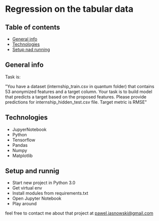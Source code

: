 # Regression on the tabular data

## Table of contents
* [General info](#general-info)
* [Technologies](#technologies)
* [Setup nad running](#setup)

## General info

Task is:

"You have a dataset (internship_train.csv in quantum folder) that contains 53 anonymized features and a target column. Your task is to build model that predicts a target based on the proposed features. Please provide predictions for internship_hidden_test.csv file. Target metric is RMSE"

## Technologies
  
  - JupyerNotebook
  - Python
  - Tensorflow
  - Pandas 
  - Numpy
  - Matplotlib
  
 ## Setup and runnig
 
 - Start new project in Python 3.0
 - Get virtual env
 - Install modules from requirements.txt
 - Open Jupyter Notebook
 - Play around
 
 feel free to contact me about that project at pawel.jasnowski@gmail.com 


